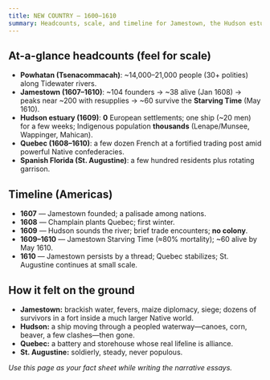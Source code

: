 ```yaml
---
title: NEW COUNTRY — 1600–1610
summary: Headcounts, scale, and timeline for Jamestown, the Hudson estuary, Quebec, and Spanish Florida.
---
```


## At-a-glance headcounts (feel for scale)

- **Powhatan (Tsenacommacah)**: ~14,000–21,000 people (30+ polities) along Tidewater rivers.
- **Jamestown (1607–1610)**: ~104 founders → ~38 alive (Jan 1608) → peaks near ~200 with resupplies → ~60 survive the **Starving Time** (May 1610).
- **Hudson estuary (1609)**: **0** European settlements; one ship (~20 men) for a few weeks; Indigenous population **thousands** (Lenape/Munsee, Wappinger, Mahican).
- **Quebec (1608–1610)**: a few dozen French at a fortified trading post amid powerful Native confederacies.
- **Spanish Florida (St. Augustine)**: a few hundred residents plus rotating garrison.

## Timeline (Americas)

- **1607** — Jamestown founded; a palisade among nations.
- **1608** — Champlain plants Quebec; first winter.
- **1609** — Hudson sounds the river; brief trade encounters; **no colony**.
- **1609–1610** — Jamestown Starving Time (≈80% mortality); ~60 alive by May 1610.
- **1610** — Jamestown persists by a thread; Quebec stabilizes; St. Augustine continues at small scale.

## How it felt on the ground

- **Jamestown:** brackish water, fevers, maize diplomacy, siege; dozens of survivors in a fort inside a much larger Native world.  
- **Hudson:** a ship moving through a peopled waterway—canoes, corn, beaver, a few clashes—then gone.  
- **Quebec:** a battery and storehouse whose real lifeline is alliance.  
- **St. Augustine:** soldierly, steady, never populous.

*Use this page as your fact sheet while writing the narrative essays.*
